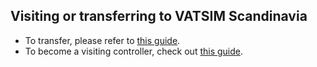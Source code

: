 ## Visiting or transferring to VATSIM Scandinavia
- To transfer, please refer to [this guide](https://wiki.vatsim-scandinavia.org/books/getting-started-AVr/chapter/joining-vatsim-scandinavia).
- To become a visiting controller, check out [this guide](https://wiki.vatsim-scandinavia.org/books/training-documents/page/transfer-and-visiting-policy-in-vatsim-scandinavia).